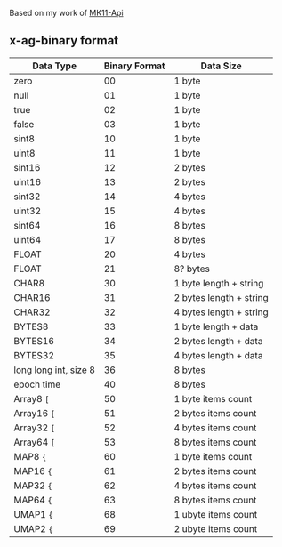 Based on my work of [MK11-Api](https://github.com/thethiny/Mortal-Kombat-11-Tools/tree/master/mk11-api/mk11-mitm-server)

## x-ag-binary format

| Data Type             | Binary Format | Data Size               |
| --------------------- | ------------- | ----------------------- |
| zero                  | 00            | 1 byte                  |
| null                  | 01            | 1 byte                  |
| true                  | 02            | 1 byte                  |
| false                 | 03            | 1 byte                  |
| sint8                 | 10            | 1 byte                  |
| uint8                 | 11            | 1 byte                  |
| sint16                | 12            | 2 bytes                 |
| uint16                | 13            | 2 bytes                 |
| sint32                | 14            | 4 bytes                 |
| uint32                | 15            | 4 bytes                 |
| sint64                | 16            | 8 bytes                 |
| uint64                | 17            | 8 bytes                 |
| FLOAT                 | 20            | 4 bytes                 |
| FLOAT                 | 21            | 8? bytes                |
| CHAR8                 | 30            | 1 byte length + string  |
| CHAR16                | 31            | 2 bytes length + string |
| CHAR32                | 32            | 4 bytes length + string |
| BYTES8                | 33            | 1 byte length + data    |
| BYTES16               | 34            | 2 bytes length + data   |
| BYTES32               | 35            | 4 bytes length + data   |
| long long int, size 8 | 36            | 8 bytes                 |
| epoch time            | 40            | 8 bytes                 |
| Array8 `[`            | 50            | 1 byte items count      |
| Array16 `[`           | 51            | 2 bytes items count     |
| Array32 `[`           | 52            | 4 bytes items count     |
| Array64 `[`           | 53            | 8 bytes items count     |
| MAP8 `{`              | 60            | 1 byte items count      |
| MAP16 `{`             | 61            | 2 bytes items count     |
| MAP32 `{`             | 62            | 4 bytes items count     |
| MAP64 `{`             | 63            | 8 bytes items count     |
| UMAP1 `{`             | 68            | 1 ubyte items count     |
| UMAP2 `{`             | 69            | 2 ubyte items count     |
